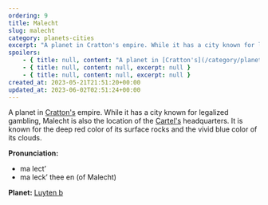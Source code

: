 ```yaml
---
ordering: 9
title: Malecht
slug: malecht
category: planets-cities
excerpt: "A planet in Cratton's empire. While it has a city known for legalized gambling, Malecht is also the..."
spoilers:
    - { title: null, content: "A planet in [Cratton's](/category/planets-cities/cratton) empire. While it has a city known for legalized gambling, Malecht is also the location of the [Cartel's](/category/organizations/cartel) headquarters. It is known for the deep red color of its surface rocks and the vivid blue color of its clouds.\r\n\r\nThe [Gaian](/category/organizations/visitors) [plan number](/category/mysteries/186) for Malecht is **273B**.\r\n\r\n**Pronunciation:**\r\n- ma lect’\r\n- ma leck’ thee en (of Malecht)\r\n\r\n**Planet:**\r\n[Luyten b](https://en.wikipedia.org/wiki/Luyten_b)", excerpt: "A planet in Cratton's empire. While it has a city known for legalized gambling, Malecht is also the..." }
    - { title: null, content: null, excerpt: null }
    - { title: null, content: null, excerpt: null }
created_at: 2023-05-21T21:51:20+00:00
updated_at: 2023-06-02T02:51:24+00:00
---
```

A planet in [Cratton's](/category/planets-cities/cratton) empire. While it has a city known for legalized gambling, Malecht is also the location of the [Cartel's](/category/organizations/cartel) headquarters. It is known for the deep red color of its surface rocks and the vivid blue color of its clouds.

**Pronunciation:**
- ma lect’
- ma leck’ thee en (of Malecht)

**Planet:**
[Luyten b](https://en.wikipedia.org/wiki/Luyten_b)